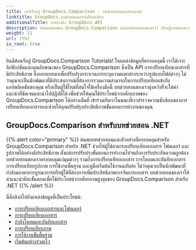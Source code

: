 ```yaml
---
title: การเรียนรู้ GroupDocs.Comparison - บทช่วยสอนและคำแนะนำ
linktitle: GroupDocs.บทช่วยสอนการเปรียบเทียบ
additionalTitle: การอ้างอิง GroupDocs API
description: ค้นพบพลังของ GroupDocs.Comparison ผ่านบทช่วยสอนของเรา! เรียนรู้การผสานรวมและใช้ API นี้เพื่อการเปรียบเทียบเอกสารที่มีประสิทธิภาพ
weight: 11
url: /th/
is_root: true
---
```


ยินดีต้อนรับสู่ GroupDocs.Comparison Tutorials! ในแหล่งข้อมูลที่ครอบคลุมนี้ เราได้เจาะลึกฟังก์ชันและคุณลักษณะของ GroupDocs.Comparison ซึ่งเป็น API การเปรียบเทียบเอกสารที่มีประสิทธิภาพ ซึ่งออกแบบมาเพื่อปรับปรุงกระบวนการระบุความแตกต่างระหว่างรูปแบบไฟล์ต่างๆ ไม่ว่าคุณจะเป็นนักพัฒนาที่มีประสบการณ์ที่ต้องการรวมความสามารถในการเปรียบเทียบเข้ากับแอปพลิเคชันของคุณ หรือเป็นผู้ใช้ใหม่ที่สนใจใช้เครื่องมือนี้ บทช่วยสอนของเรามุ่งหวังที่จะให้คำแนะนำที่ชัดเจนและนำไปปฏิบัติได้ เพื่อช่วยให้คุณใช้ประโยชน์จากศักยภาพของ GroupDocs.Comparison ได้อย่างเต็มที่ เข้าร่วมกับเราในขณะที่เราสำรวจความซับซ้อนของการเปรียบเทียบเอกสารและช่วยให้คุณปรับปรุงประสิทธิภาพขั้นตอนการทำงานของคุณ

## GroupDocs.Comparison สำหรับบทช่วยสอน .NET
{{% alert color="primary" %}}
ค้นพบบทช่วยสอนและตัวอย่างที่ครอบคลุมสำหรับ GroupDocs.Comparison สำหรับ .NET ช่วยให้ผู้ใช้สามารถเปรียบเทียบเอกสาร โฟลเดอร์ และรูปภาพได้อย่างมีประสิทธิภาพ ตั้งแต่การปรับปรุงขั้นตอนการทำงานไปจนถึงการรับประกันความถูกต้อง บทช่วยสอนของเราครอบคลุมแง่มุมต่างๆ รวมถึงการเปรียบเทียบเอกสาร การโหลดและบันทึกเอกสาร การเปรียบเทียบรูปภาพ การใช้งานพื้นฐาน และคู่มือเริ่มต้นใช้งานฉบับย่อ ไม่ว่าคุณจะเป็นนักพัฒนาที่กำลังมองหาการบูรณาการหรือผู้ใช้ที่ต้องการเพิ่มประสิทธิภาพการจัดการเอกสาร บทช่วยสอนของเราให้คำแนะนำทีละขั้นตอนเพื่อใช้ประโยชน์จากศักยภาพสูงสุดของ GroupDocs.Comparison สำหรับ .NET
{{% /alert %}}

นี่คือลิงก์ไปยังแหล่งข้อมูลที่เป็นประโยชน์:
 
- [การเปรียบเทียบเอกสารและโฟลเดอร์](./net/documents-and-folder-comparison/)
- [การเปรียบเทียบเอกสาร](./net/document-comparison/)
- [กำลังโหลดและบันทึกเอกสาร](./net/loading-and-saving-documents/)
- [การเปรียบเทียบภาพ](./net/image-comparison/)
- [การใช้งานขั้นพื้นฐาน](./net/basic-usage/)
- [เริ่มต้นอย่างรวดเร็ว](./net/quick-start/)

